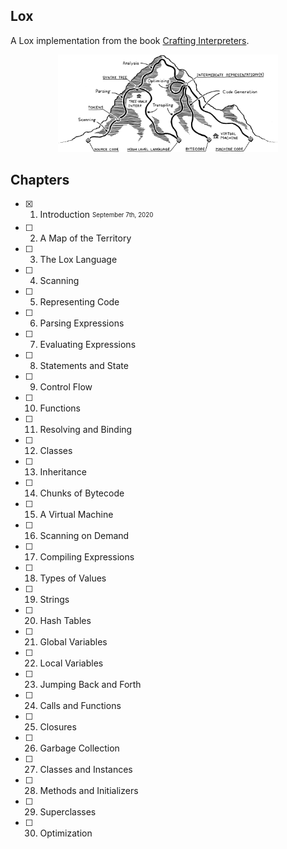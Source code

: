 ## Lox
A Lox implementation from the book [Crafting Interpreters](https://craftinginterpreters.com).
<div style="text-align: center; max-width: 70%; margin: auto;">

<img src=".github/mountain.png">
</div>

## Chapters
- [x] 1. Introduction <sub><sup>September 7th, 2020</sup></sub>
- [ ] 2. A Map of the Territory
- [ ] 3. The Lox Language
- [ ] 4. Scanning
- [ ] 5. Representing Code
- [ ] 6. Parsing Expressions
- [ ] 7. Evaluating Expressions
- [ ] 8. Statements and State
- [ ] 9. Control Flow
- [ ] 10. Functions
- [ ] 11. Resolving and Binding
- [ ] 12. Classes
- [ ] 13. Inheritance
- [ ] 14. Chunks of Bytecode
- [ ] 15. A Virtual Machine
- [ ] 16. Scanning on Demand
- [ ] 17. Compiling Expressions
- [ ] 18. Types of Values
- [ ] 19. Strings
- [ ] 20. Hash Tables
- [ ] 21. Global Variables
- [ ] 22. Local Variables
- [ ] 23. Jumping Back and Forth
- [ ] 24. Calls and Functions
- [ ] 25. Closures
- [ ] 26. Garbage Collection
- [ ] 27. Classes and Instances
- [ ] 28. Methods and Initializers
- [ ] 29. Superclasses
- [ ] 30. Optimization
